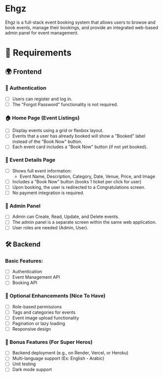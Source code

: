 # Ehgz
Ehgz is a full-stack event booking system that allows users to browse and book
events, manage their bookings, and provide an integrated web-based admin panel for event
management.
<h1>📍 Requirements</h1>

<h2>🌍 Frontend</h2>

<h3>🔐 Authentication</h3>

- [ ] Users can register and log in.
- [ ] The "Forgot Password" functionality is not required.
<h3>🏠 Home Page (Event Listings)</h3>

- [ ] Display events using a grid or flexbox layout.
- [ ] Events that a user has already booked will show a "Booked" label instead of the "Book
Now" button.
- [ ] Each event card includes a "Book Now" button (if not yet booked).
<h3>📄 Event Details Page</h3>

- [ ] Shows full event information:
  -  Event Name, Description, Category, Date, Venue, Price, and Image
- [ ] Includes a "Book Now" button (books 1 ticket per click for user)
- [ ] Upon booking, the user is redirected to a Congratulations screen.
- [ ] No payment integration is required.
<h3>🧾 Admin Panel</h3>

- [ ] Admin can Create, Read, Update, and Delete events.
- [ ] The admin panel is a separate screen within the same web application.
- [ ] User roles are needed (Admin, User).
<h2>🛠 Backend</h2>
<h3>Basic Features:</h3>

- [ ] Authentication
- [ ] Event Management API
- [ ] Booking API
<h3>🎯 Optional Enhancements (Nice To Have)</h3>

- [ ] Role-based permissions
- [ ] Tags and categories for events
- [ ] Event image upload functionality
- [ ] Pagination or lazy loading
- [ ] Responsive design
<h3>🚀 Bonus Features (For Super Heros)</h3>

- [ ] Backend deployment (e.g., on Render, Vercel, or Heroku)
- [ ] Multi-language support (Ex: English - Arabic)
- [ ] Unit testing
- [ ] Dark mode support
